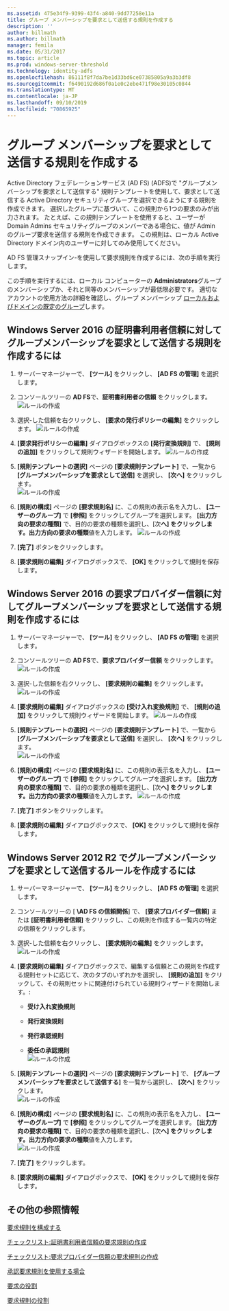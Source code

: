 ```yaml
---
ms.assetid: 475e34f9-9399-43f4-a840-9dd77258e11a
title: グループ メンバーシップを要求として送信する規則を作成する
description: ''
author: billmath
ms.author: billmath
manager: femila
ms.date: 05/31/2017
ms.topic: article
ms.prod: windows-server-threshold
ms.technology: identity-adfs
ms.openlocfilehash: 86111f8f7da7be1d33bd6ce07385805a9a3b3df8
ms.sourcegitcommit: f6490192d686f0a1e0c2ebe471f98e30105c0844
ms.translationtype: MT
ms.contentlocale: ja-JP
ms.lasthandoff: 09/10/2019
ms.locfileid: "70865925"
---
```

# <a name="create-a-rule-to-send-group-membership-as-a-claim"></a>グループ メンバーシップを要求として送信する規則を作成する

Active Directory フェデレーションサービス (AD FS) \(ADFS\)で "グループメンバーシップを要求として送信する" 規則テンプレートを使用して、要求として送信する Active Directory セキュリティグループを選択できるようにする規則を作成できます。 選択したグループに基づいて、この規則から1つの要求のみが出力されます。 たとえば、この規則テンプレートを使用すると、ユーザーが Domain Admins セキュリティグループのメンバーである場合に、値が Admin のグループ要求を送信する規則を作成できます。 この規則は、ローカル Active Directory ドメイン内のユーザーに対してのみ使用してください。  
  
AD FS 管理スナップイン\-を使用して要求規則を作成するには、次の手順を実行します。  
  
この手順を実行するには、ローカル コンピューターの **Administrators**グループのメンバーシップか、それと同等のメンバーシップが最低限必要です。  適切なアカウントの使用方法の詳細を確認し、グループ メンバーシップ [ローカルおよびドメインの既定のグループ](https://go.microsoft.com/fwlink/?LinkId=83477)します。   

## <a name="to-create-a-rule-to-send-group-membership-as-a-claim-on-a-relying-party-trust-in-windows-server-2016"></a>Windows Server 2016 の証明書利用者信頼に対してグループメンバーシップを要求として送信する規則を作成するには 

1.  サーバーマネージャーで、 **[ツール]** をクリックし、 **[AD FS の管理]** を選択します。  
  
2.  コンソールツリーの  **AD FS**で、**証明書利用者の信頼** をクリックします。 
![ルールの作成](media/Create-a-Rule-to-Pass-Through-or-Filter-an-Incoming-Claim/claimrule9.PNG)  
  
3.  選択\-した信頼を右クリックし、 **[要求の発行ポリシーの編集]** をクリックします。
![ルールの作成](media/Create-a-Rule-to-Pass-Through-or-Filter-an-Incoming-Claim/claimrule10.PNG)   
  
4.  **[要求発行ポリシーの編集]** ダイアログボックスの **[発行変換規則]** で、 **[規則の追加]** をクリックして規則ウィザードを開始します。 
![ルールの作成](media/Create-a-Rule-to-Pass-Through-or-Filter-an-Incoming-Claim/claimrule11.PNG)    

5.  **[規則テンプレートの選択]** ページの **[要求規則テンプレート]** で、一覧から **[グループメンバーシップを要求として送信]** を選択し、 **[次へ]** をクリックします。  
![ルールの作成](media/Create-a-Rule-to-Send-Group-Membership-as-a-Claim/group3.PNG)      

6.   **[規則の構成]** ページの **[要求規則名]** に、この規則の表示名を入力し、 **[ユーザーのグループ]** で **[参照]** をクリックしてグループを選択します。 **[出力方向の要求の種類]** で、目的の要求の種類を選択し、[次**へ] をクリックします。出力方向の要求の種類**値を入力します。
![ルールの作成](media/Create-a-Rule-to-Send-Group-Membership-as-a-Claim/group4.PNG)   

7.  **[完了]** ボタンをクリックします。  
  
8.  **[要求規則の編集]** ダイアログボックスで、 **[OK]** をクリックして規則を保存します。
  
## <a name="to-create-a-rule-to-send-group-membership-as-a-claim-on-a-claims-provider-trust-in-windows-server-2016"></a>Windows Server 2016 の要求プロバイダー信頼に対してグループメンバーシップを要求として送信する規則を作成するには 
  
1.  サーバーマネージャーで、 **[ツール]** をクリックし、 **[AD FS の管理]** を選択します。  
  
2.  コンソールツリーの  **AD FS**で、**要求プロバイダー信頼** をクリックします。 
![ルールの作成](media/Create-a-Rule-to-Pass-Through-or-Filter-an-Incoming-Claim/claimrule1.PNG)  
  
3.  選択\-した信頼を右クリックし、 **[要求規則の編集]** をクリックします。
![ルールの作成](media/Create-a-Rule-to-Pass-Through-or-Filter-an-Incoming-Claim/claimrule2.PNG)   
  
4.  **[要求規則の編集]** ダイアログボックスの **[受け入れ変換規則]** で、 **[規則の追加]** をクリックして規則ウィザードを開始します。
![ルールの作成](media/Create-a-Rule-to-Pass-Through-or-Filter-an-Incoming-Claim/claimrule3.PNG)    

5.  **[規則テンプレートの選択]** ページの **[要求規則テンプレート]** で、一覧から **[グループメンバーシップを要求として送信]** を選択し、 **[次へ]** をクリックします。  
![ルールの作成](media/Create-a-Rule-to-Send-Group-Membership-as-a-Claim/group3.PNG)     

6.   **[規則の構成]** ページの **[要求規則名]** に、この規則の表示名を入力し、 **[ユーザーのグループ]** で **[参照]** をクリックしてグループを選択します。 **[出力方向の要求の種類]** で、目的の要求の種類を選択し、[次**へ] をクリックします。出力方向の要求の種類**値を入力します。 
![ルールの作成](media/Create-a-Rule-to-Send-Group-Membership-as-a-Claim/group4.PNG)      

7.  **[完了]** ボタンをクリックします。  
  
8.  **[要求規則の編集]** ダイアログボックスで、 **[OK]** をクリックして規則を保存します。  




  
## <a name="to-create-a-rule-to-send-group-membership-as-a-claim-in-windows-server-2012-r2"></a>Windows Server 2012 R2 でグループメンバーシップを要求として送信するルールを作成するには 
  
1.  サーバーマネージャーで、 **[ツール]** をクリックし、 **[AD FS の管理]** を選択します。  
  
2.  コンソールツリーの [ **\\AD FS の信頼関係**] で、 **[要求プロバイダー信頼]** または **[証明書利用者信頼]** をクリックし、この規則を作成する一覧内の特定の信頼をクリックします。  
  
3.  選択\-した信頼を右クリックし、 **[要求規則の編集]** をクリックします。
![ルールの作成](media/Create-a-Rule-to-Pass-Through-or-Filter-an-Incoming-Claim/claimrule6.PNG)  
  
4.  **[要求規則の編集]** ダイアログボックスで、編集する信頼とこの規則を作成する規則セットに応じて、次のタブのいずれかを選択し、 **[規則の追加]** をクリックして、その規則セットに関連付けられている規則ウィザードを開始します。:  
  
    -   **受け入れ変換規則**  
  
    -   **発行変換規則**  
  
    -   **発行承認規則**  
  
    -   **委任の承認規則**  
![ルールの作成](media/Create-a-Rule-to-Permit-All-Users/permitall5.PNG)
    
5.  **[規則テンプレートの選択]** ページの **[要求規則テンプレート]** で、 **[グループメンバーシップを要求として送信する]** を一覧から選択し、 **[次へ]** をクリックします。  
![ルールの作成](media/Create-a-Rule-to-Send-Group-Membership-as-a-Claim/group1.PNG)

6.  **[規則の構成]** ページの **[要求規則名]** に、この規則の表示名を入力し、 **[ユーザーのグループ]** で **[参照]** をクリックしてグループを選択します。 **[出力方向の要求の種類]** で、目的の要求の種類を選択し、[次**へ] をクリックします。出力方向の要求の種類**値を入力します。  
![ルールの作成](media/Create-a-Rule-to-Send-Group-Membership-as-a-Claim/group2.PNG)  

7.  **[完了]** をクリックします。  
  
8.  **[要求規則の編集]** ダイアログボックスで、 **[OK]** をクリックして規則を保存します。  



## <a name="additional-references"></a>その他の参照情報 
[要求規則を構成する](Configure-Claim-Rules.md)  
 
[チェックリスト:証明書利用者信頼の要求規則の作成](https://technet.microsoft.com/library/ee913578.aspx)  

[チェックリスト:要求プロバイダー信頼の要求規則の作成](https://technet.microsoft.com/library/ee913564.aspx)  
  
[承認要求規則を使用する場合](../../ad-fs/technical-reference/When-to-Use-an-Authorization-Claim-Rule.md)  

[要求の役割](../../ad-fs/technical-reference/The-Role-of-Claims.md)  
  
[要求規則の役割](../../ad-fs/technical-reference/The-Role-of-Claim-Rules.md) 
